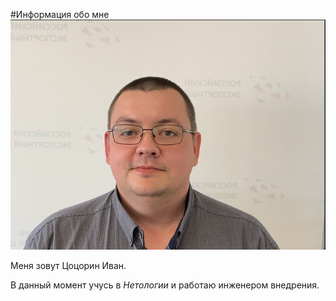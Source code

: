 #Информация обо мне 
!["Это я"](<my photo.png>)

Меня зовут Цоцорин Иван.

В данный момент учусь в *Нетологии* и работаю инженером внедрения.

